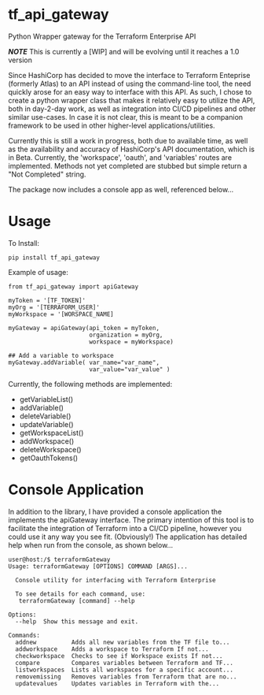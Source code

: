 # tf_api_gateway
Python Wrapper gateway for the Terraform Enterprise API

***NOTE*** This is currently a [WIP] and will be evolving until it reaches a 1.0 version

Since HashiCorp has decided to move the interface to Terraform Enteprise (formerly Atlas) to an API instead of using the command-line tool, the need quickly arose for an easy way to interface with this API. As such, I chose to create a python wrapper class that makes it relatively easy to utilize the API, both in day-2-day work, as well as integration into CI/CD pipelines and other similar use-cases. In case it is not clear, this is meant to be a companion framework to be used in other higher-level applications/utilities.

Currently this is still a work in progress, both due to available time, as well as the availability and accuracy of HashiCorp's API documentation, which is in Beta. Currently, the 'workspace', 'oauth', and 'variables' routes are implemented. Methods not yet completed are stubbed but simple return a "Not Completed" string.

The package now includes a console app as well, referenced below...

# Usage

To Install:

```
pip install tf_api_gateway
```

Example of usage:

```
from tf_api_gateway import apiGateway

myToken = '[TF_TOKEN]'
myOrg = '[TERRAFORM_USER]'
myWorkspace = '[WORSPACE_NAME]

myGateway = apiGateway(api_token = myToken,
                       organization = myOrg,
                       workspace = myWorkspace)

## Add a variable to workspace
myGateway.addVariable( var_name="var_name",
                       var_value="var_value" )
```

Currently, the following methods are implemented:
* getVariableList()
* addVariable()
* deleteVariable()
* updateVariable()
* getWorkspaceList()
* addWorkspace()
* deleteWorkspace()
* getOauthTokens()

# Console Application









In addition to the library, I have provided a console application the implements the apiGateway interface. The primary intention of this tool is to facilitate the integration of Terraform into a CI/CD pipeline, however you could use it any way you see fit. (Obviously!) The application has detailed help when run from the console, as shown below...

```
user@host:/$ terraformGateway
Usage: terraformGateway [OPTIONS] COMMAND [ARGS]...

  Console utility for interfacing with Terraform Enterprise

  To see details for each command, use:
   terraformGateway [command] --help

Options:
  --help  Show this message and exit.

Commands:
  addnew          Adds all new variables from the TF file to...
  addworkspace    Adds a workspace to Terraform If not...
  checkworkspace  Checks to see if Workspace exists If not...
  compare         Compares variables between Terraform and TF...
  listworkspaces  Lists all workspaces for a specific account...
  removemissing   Removes variables from Terraform that are no...
  updatevalues    Updates variables in Terraform with the...

```
